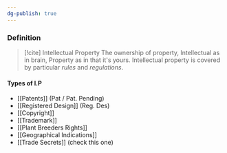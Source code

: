 ```yaml
---
dg-publish: true
---
```


### Definition
>[!cite] Intellectual Property
>The ownership of property, Intellectual as in brain, Property as in that it's yours.
>Intellectual property is covered by particular *rules* and *regulations*.

#### Types of I.P
- [[Patents]] (Pat / Pat. Pending)
- [[Registered Design]] (Reg. Des)
- [[Copyright]]
- [[Trademark]]
- [[Plant Breeders Rights]]
- [[Geographical Indications]]
- [[Trade Secrets]] (check this one)





